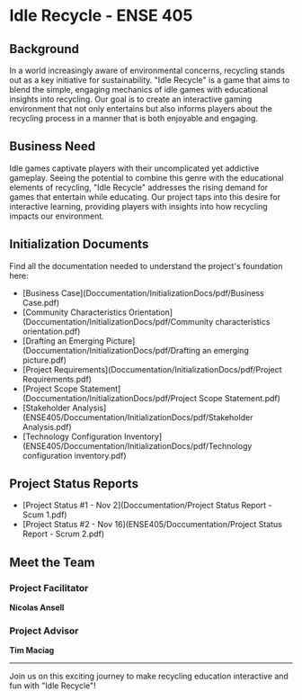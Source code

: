 # Idle Recycle - ENSE 405

## Background
In a world increasingly aware of environmental concerns, recycling stands out as a key initiative for sustainability. "Idle Recycle" is a game that aims to blend the simple, engaging mechanics of idle games with educational insights into recycling. Our goal is to create an interactive gaming environment that not only entertains but also informs players about the recycling process in a manner that is both enjoyable and engaging.

## Business Need
Idle games captivate players with their uncomplicated yet addictive gameplay. Seeing the potential to combine this genre with the educational elements of recycling, "Idle Recycle" addresses the rising demand for games that entertain while educating. Our project taps into this desire for interactive learning, providing players with insights into how recycling impacts our environment.

## Initialization Documents
Find all the documentation needed to understand the project's foundation here:

- [Business Case](Doccumentation/InitializationDocs/pdf/Business Case.pdf)
- [Community Characteristics Orientation](Doccumentation/InitializationDocs/pdf/Community characteristics orientation.pdf)
- [Drafting an Emerging Picture](Doccumentation/InitializationDocs/pdf/Drafting an emerging picture.pdf)
- [Project Requirements](Doccumentation/InitializationDocs/pdf/Project Requirements.pdf)
- [Project Scope Statement](Doccumentation/InitializationDocs/pdf/Project Scope Statement.pdf)
- [Stakeholder Analysis](ENSE405/Doccumentation/InitializationDocs/pdf/Stakeholder Analysis.pdf)
- [Technology Configuration Inventory](ENSE405/Doccumentation/InitializationDocs/pdf/Technology configuration inventory.pdf)

## Project Status Reports
- [Project Status #1 - Nov 2](Doccumentation/Project Status Report - Scum 1.pdf)
- [Project Status #2 - Nov 16](ENSE405/Doccumentation/Project Status Report - Scrum 2.pdf)

## Meet the Team

### Project Facilitator
**Nicolas Ansell**


### Project Advisor
**Tim Maciag**

---

Join us on this exciting journey to make recycling education interactive and fun with "Idle Recycle"!

